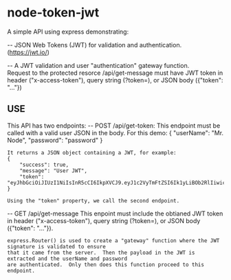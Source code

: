 # node-token-jwt

A simple API using express demonstrating:

-- JSON Web Tokens (JWT) for validation and authentication.  (https://jwt.io/)

-- A JWT validation and user "authentication" gateway function.  
    Request to the protected resorce /api/get-message must have JWT token in header ("x-access-token"), query string (?token=), or JSON body ({"token": "..."})

## USE
This API has two endpoints:
-- POST /api/get-token:
    This endpoint must be called with a valid user JSON in the body.  For this demo:
    {
        "userName": "Mr. Node",
        "password": "password"
    }

    It returns a JSON object containing a JWT, for example:
    {
        "success": true,
        "message": "User JWT",
        "token": "eyJhbGciOiJIUzI1NiIsInR5cCI6IkpXVCJ9.eyJ1c2VyTmFtZSI6Ik1yLiBOb2RlIiwicGFzc3dvcmQiOiJwYXNzd29yZCIsImlhdCI6MTUyNDUwOTU5NywiZXhwIjoxNTI0NTExMDM3fQ.rtBhPdZC_ULbvEWnMmyN1etqArfr9SrvDBQ_dEwX5D4"
    }

    Using the "token" property, we call the second endpoint.

-- GET /api/get-message
    This enpoint must include the obtianed JWT token in header ("x-access-token"), query string (?token=), or JSON body ({"token": "..."}).

    express.Router() is used to create a "gateway" function where the JWT signature is validated to ensure
    that it came from the server.  Then the payload in the JWT is extracted and the userName and password
    are authenticated.  Only then does this function proceed to this endpoint.